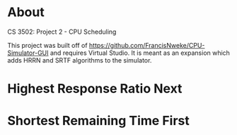 # About
CS 3502: Project 2 - CPU Scheduling

This project was built off of https://github.com/FrancisNweke/CPU-Simulator-GUI and requires Virtual Studio. It is meant as an expansion which adds HRRN and SRTF algorithms to the simulator.

# Highest Response Ratio Next

# Shortest Remaining Time First
